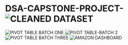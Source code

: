 # DSA-CAPSTONE-PROJECT-![CLEANED DATASET](https://github.com/user-attachments/assets/8fdbb01b-ac7c-4ac9-991b-3ab20e1270de)
![PIVOT TABLE BATCH ONE](https://github.com/user-attachments/assets/ffe8f6a5-a8ba-4d6b-a2f0-aff81b243b3b)
![PIVOT TABLE-BATCH 2](https://github.com/user-attachments/assets/93c21b6c-395f-490e-8453-123a468e1bd5)
![PIVOT TABLE BATCH THREE](https://github.com/user-attachments/assets/0b27a467-5a20-40f7-8d8b-729ba8e1c804)
![AMAZON DASHBOARD](https://github.com/user-attachments/assets/3535f8a9-0dc5-48b3-a666-c687aa877f07)
